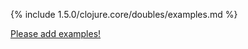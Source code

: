 {% include 1.5.0/clojure.core/doubles/examples.md %}

[Please add examples!](https://github.com/arrdem/grimoire/edit/master/_includes/1.6.0/clojure.core/doubles/examples.md)
